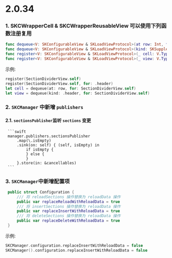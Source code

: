 # 2.0.34

### 1. SKCWrapperCell & SKCWrapperReusableView 可以使用下列函数注册复用

```swift
func dequeue<V: SKConfigurableView & SKLoadViewProtocol>(at row: Int, for type: V.Type) -> SKCWrapperCell<V>
func dequeue<V: SKConfigurableView & SKLoadViewProtocol>(kind: SKSupplementaryKind, for type: V.Type) -> SKCWrapperReusableView<V>
func register<V: SKConfigurableView & SKLoadViewProtocol>(_ cell: V.Type)
func register<V: SKConfigurableView & SKLoadViewProtocol>(_ view: V.Type, for kind: SKSupplementaryKind)
```

示例:

```swift
register(SectionDividerView.self)
register(SectionDividerView.self, for: .header)
let cell = dequeue(at: row, for: SectionDividerView.self)
let view = dequeue(kind: .header, for: SectionDividerView.self)
```

### 2. `SKCManager` 中新增 `publishers`
#### 2.1. `sectionsPublisher`监听 `sections` 变更

     ```swift
     manager.publishers.sectionsPublisher
         .map(\.isEmpty)
         .sink(on: self) { (self, isEmpty) in
             if isEmpty {
             } else {
             }
         }.store(in: &cancellables)
     ```

### 3. `SKCManager`中新增配置项

   ```swift
    public struct Configuration {
        /// 将 reloadSections 操作替换为 reloadData 操作
        public var replaceReloadWithReloadData = true
        /// 将 insertSections 操作替换为 reloadData 操作
        public var replaceInsertWithReloadData = true
        /// 将 deleteSections 操作替换为 reloadData 操作
        public var replaceDeleteWithReloadData = true
    }
   ```

   示例:

   ```swift
   SKCManager.configuration.replaceInsertWithReloadData = false
   SKCManager().configuration.replaceInsertWithReloadData = false
   ```

   